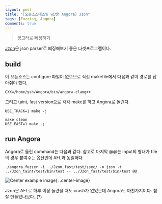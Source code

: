 ```yaml
---
layout: post
title: "[오픈소스테스팅 with Angora] Jzon"
tags: [Fuzzing, Angora]
comments: true
---
```


> 앙고라로 뻐징하기  

[Jzon](https://github.com/Zguy/Jzon.git)은 json parser로 뻐징해보기 좋은 타겟프로그램이다.  

## build  
이 오픈소스는 configure 파일이 없으므로 직접 makefile에서 다음과 같이 경로를 잡아줘야 했다.  
~~~
CXX=/home/ysh/Angora/bin/angora-clang++
~~~

그리고 taint, fast version으로 각각 make를 하고 Angora로 돌린다.  
~~~
USE_TRACK=1 make -j
~~~
~~~
make clean
USE_FAST=1 make -j
~~~

## run Angora  
Angora로 돌린 command는 다음과 같다. 참고로 마지막 @@는 input의 형태가 file의 경우 붙여주는 옵션인데 AFL과 동일하다.  
~~~
./angora_fuzzer -i ../Jzon_fast/test/spec/ -o jzon -t ../Jzon_taint/test/bin/test -- ../Jzon_fast/test/bin/test @@
~~~

![Center example image](https://user-images.githubusercontent.com/35067611/72702984-bcb06a00-3b97-11ea-9f87-29bde93a0eb5.png "Center"){: .center-image}  

Jzon은 AFL로 하루 이상 돌렸을 때도 crash가 없었는데 Angora도 마찬가지이다. 참 잘 만들었나보다..(?)